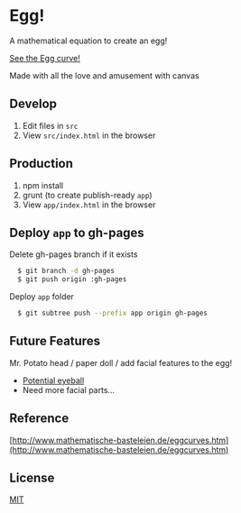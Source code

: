 # Egg!

A mathematical equation to create an egg!

[See the Egg curve!](http://alyssaq.github.io/egg)

Made with all the love and amusement with canvas

## Develop
1. Edit files in `src`
1. View `src/index.html` in the browser

## Production
1. npm install
1. grunt (to create publish-ready `app`)
1. View `app/index.html` in the browser


## Deploy `app` to gh-pages
Delete gh-pages branch if it exists
```sh
  $ git branch -d gh-pages
  $ git push origin :gh-pages
```

Deploy `app` folder

```sh
  $ git subtree push --prefix app origin gh-pages
```

## Future Features
Mr. Potato head / paper doll / add facial features to the egg!
- [Potential eyeball](http://jsbin.com/gatit/5)
- Need more facial parts...
## Reference
[http://www.mathematische-basteleien.de/eggcurves.htm](http://www.mathematische-basteleien.de/eggcurves.htm)

## License
[MIT](http://alyssaq.github.io/mit-license/)